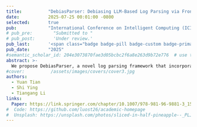 ```yaml
---
title:          "DebiasParser: Debiasing LLM-Based Log Parsing via Front-Door Adjustment"
date:           2025-07-25 00:01:00 -0800
selected:       true
pub:            "International Conference on Intelligent Computing (ICIC)"
# pub_pre:        "Submitted to "
# pub_post:       'Under review.'
pub_last:       '<span class="badge badge-pill badge-custom badge-primary">Conference</span><span class="badge badge-pill badge-custom badge-danger">CCF-C</span>'
pub_date:       "2025"
#semantic_scholar_id: 204e3073870fae3d05bcbc2f6a8e263d9b72e776  # use this to retrieve citation count
abstract: >-
  We propose DebiasParser, a novel log parsing framework that incorporates a debiasing mechanism grounded in Structural Causal Models (SCMs) and implemented via front-door adjustment.
#cover:          /assets/images/covers/cover3.jpg
authors:
  - Yuan Tian
  - Shi Ying
  - Tiangang Li
links:
  Paper: https://link.springer.com/chapter/10.1007/978-981-96-9881-3_15
#  Code: https://github.com/luost26/academic-homepage
#  Unsplash: https://unsplash.com/photos/sliced-in-half-pineapple--_PLJZmHZzk
---
```

